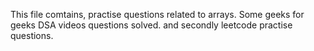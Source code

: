 This file comtains, practise questions related to arrays. Some geeks for geeks DSA videos questions solved. and secondly leetcode practise questions. 

